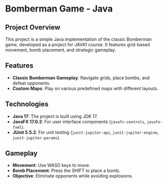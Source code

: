 # Bomberman Game - Java

## Project Overview

This project is a simple Java implementation of the classic Bomberman game, developed as a project for JAVA1 course. It features grid-based movement, bomb placement, and strategic gameplay.

## Features

- **Classic Bomberman Gameplay**: Navigate grids, place bombs, and defeat opponents.
- **Custom Maps**: Play on various predefined maps with different layouts.

## Technologies

- **Java 17**: The project is built using JDK 17.
- **JavaFX 17.0.2**: For user interface components (`javafx-controls`, `javafx-fxml`).
- **JUnit 5.5.2**: For unit testing (`junit-jupiter-api`, `junit-jupiter-engine`, `junit-jupiter-params`).

## Gameplay

- **Movement**: Use WASD keys to move.
- **Bomb Placement**: Press the SHIFT to place a bomb.
- **Objective**: Eliminate opponents while avoiding explosions.
